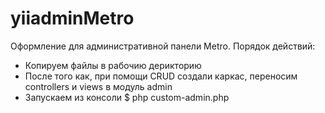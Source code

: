 yiiadminMetro
=============

Оформление для административной панели Metro.
Порядок действий:
- Копируем файлы в рабочию дерикторию
- После того как, при помощи CRUD создали каркас, переносим controllers и views в модуль admin
- Запускаем из консоли $ php custom-admin.php
